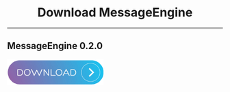 <h1 align = "center">Download MessageEngine</h1>

_______

<h2 align = "left">MessageEngine 0.2.0</h2>
<a href = "https://github.com/afkvido-development/MessageEngine/releases/tag/0.2.0">
<img src="https://raw.githubusercontent.com/afkvido/image-repository/ImageRepo/Modern%20Download%20Button.png" width="225"/>
</a>
